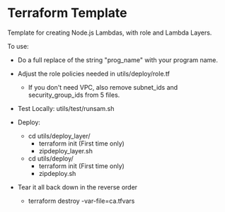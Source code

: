 # Terraform Template
Template for creating Node.js Lambdas, with role and Lambda Layers.

To use:
- Do a full replace of the string "prog_name" with your program name.
- Adjust the role policies needed in utils/deploy/role.tf
  - If you don't need VPC, also remove subnet_ids and security_group_ids from 5 files.
- Test Locally: utils/test/runsam.sh
- Deploy:
  - cd utils/deploy_layer/
    - terraform init (First time only)
    - zipdeploy_layer.sh
  - cd utils/deploy/
    - terraform init (First time only)
    - zipdeploy.sh

- Tear it all back down in the reverse order
  - terraform destroy -var-file=ca.tfvars